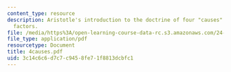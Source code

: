 ```yaml
---
content_type: resource
description: Aristotle's introduction to the doctrine of four "causes" or explanatory
  factors.
file: /media/https%3A/open-learning-course-data-rc.s3.amazonaws.com/24-200-ancient-philosophy-fall-2004/3c14c6c6d7c7c9458fe71f8813dcbfc1_4causes.pdf
file_type: application/pdf
resourcetype: Document
title: 4causes.pdf
uid: 3c14c6c6-d7c7-c945-8fe7-1f8813dcbfc1
---
```

